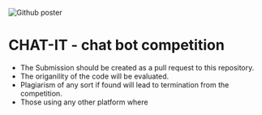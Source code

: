 ![Github poster](https://user-images.githubusercontent.com/47622791/175775169-932d8f41-66a2-46a7-b307-7a0be23089a5.jpg)

# CHAT-IT - chat bot competition

- The Submission should be created as a pull request to this repository.
- The origanility of the code will be evaluated.
- Plagiarism of any sort if found will lead to termination from the competition.
- Those using any other platform where 

